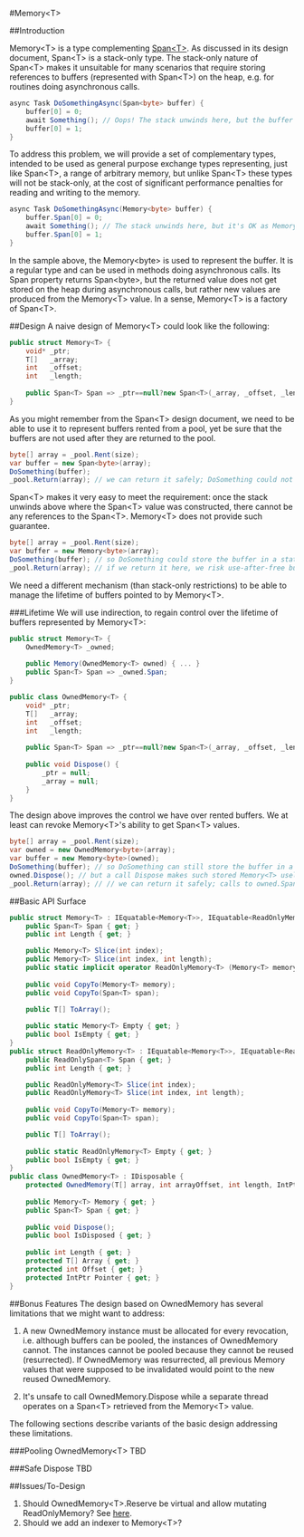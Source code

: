 #Memory\<T\>

##Introduction

Memory\<T\> is a type complementing [Span\<T\>](https://github.com/dotnet/corefxlab/blob/master/docs/Span.md). As discussed in its design document, Span\<T\> is a stack-only type. The stack-only nature of Span\<T\> makes it unsuitable for many scenarios that require storing references to buffers (represented with Span\<T\>) on the heap, e.g. for routines doing asynchronous calls. 

```c#
async Task DoSomethingAsync(Span<byte> buffer) {
    buffer[0] = 0;
    await Something(); // Oops! The stack unwinds here, but the buffer bellow cannot survive the continuation.
    buffer[0] = 1;
}
````
To address this problem, we will provide a set of complementary types, intended to be used as general purpose exchange types representing, just like Span\<T>, a range of arbitrary memory, but unlike Span\<T> these types will not be stack-only, at the cost of significant performance penalties for reading and writing to the memory.
```c#
async Task DoSomethingAsync(Memory<byte> buffer) {
    buffer.Span[0] = 0;
    await Something(); // The stack unwinds here, but it's OK as Memory<T> is just like any other type.
    buffer.Span[0] = 1;
}
```
In the sample above, the Memory\<byte\> is used to represent the buffer. It is a regular type and can be used in methods doing asynchronous calls. Its Span property returns Span\<byte\>, but the returned value does not get stored on the heap during asynchronous calls, but rather new values are produced from the Memory\<T\> value. In a sense, Memory\<T\> is a factory of Span\<T\>.

##Design
A naive design of Memory\<T\> could look like the following:
```c#
public struct Memory<T> {
    void* _ptr;
    T[]   _array;
    int   _offset;
    int   _length;
    
    public Span<T> Span => _ptr==null?new Span<T>(_array, _offset, _length):new Span<T>(_ptr, _length);
}
```
As you might remember from the Span\<T\> design document, we need to be able to use it to represent buffers rented from a pool, yet be sure that the buffers are not used after they are returned to the pool. 
```c#
byte[] array = _pool.Rent(size);
var buffer = new Span<byte>(array);
DoSomething(buffer);
_pool.Return(array); // we can return it safely; DoSomething could not store the buffer for later.
```
Span\<T\> makes it very easy to meet the requirement: once the stack unwinds above where the Span\<T\> value was constructed, there cannot be any references to the Span\<T\>. Memory\<T\> does not provide such guarantee.
```c#
byte[] array = _pool.Rent(size);
var buffer = new Memory<byte>(array);
DoSomething(buffer); // so DoSomething could store the buffer in a static, for example.
_pool.Return(array); // if we return it here, we risk use-after-free bugs.
```
We need a different mechanism (than stack-only restrictions) to be able to manage the lifetime of buffers pointed to by Memory\<T\>.

###Lifetime
We will use indirection, to regain control over the lifetime of buffers represented by Memory\<T\>:
```c#
public struct Memory<T> {
    OwnedMemory<T> _owned;
    
    public Memory(OwnedMemory<T> owned) { ... }
    public Span<T> Span => _owned.Span;
}

public class OwnedMemory<T> {
    void* _ptr;
    T[]   _array;
    int   _offset;
    int   _length;
    
    public Span<T> Span => _ptr==null?new Span<T>(_array, _offset, _length):new Span<T>(_ptr, _length);
    
    public void Dispose() {
        _ptr = null;
        _array = null;
    }
}
```
The design above improves the control we have over rented buffers. We at least can revoke Memory\<T\>'s ability to get Span\<T> values.

```c#
byte[] array = _pool.Rent(size);
var owned = new OwnedMemory<byte>(array);
var buffer = new Memory<byte>(owned);
DoSomething(buffer); // so DoSomething can still store the buffer in a static
owned.Dispose(); // but a call Dispose makes such stored Memory<T> useless
_pool.Return(array); // // we can return it safely; calls to owned.Span will fail
```

##Basic API Surface
```c#
public struct Memory<T> : IEquatable<Memory<T>>, IEquatable<ReadOnlyMemory<T>> {
    public Span<T> Span { get; }
    public int Length { get; }

    public Memory<T> Slice(int index);
    public Memory<T> Slice(int index, int length);
    public static implicit operator ReadOnlyMemory<T> (Memory<T> memory);
            
    public void CopyTo(Memory<T> memory);
    public void CopyTo(Span<T> span);

    public T[] ToArray();
        
    public static Memory<T> Empty { get; }
    public bool IsEmpty { get; }        
}
public struct ReadOnlyMemory<T> : IEquatable<Memory<T>>, IEquatable<ReadOnlyMemory<T>> {
    public ReadOnlySpan<T> Span { get; }
    public int Length { get; }

    public ReadOnlyMemory<T> Slice(int index);
    public ReadOnlyMemory<T> Slice(int index, int length);
        
    public void CopyTo(Memory<T> memory);
    public void CopyTo(Span<T> span);

    public T[] ToArray();
        
    public static ReadOnlyMemory<T> Empty { get; }
    public bool IsEmpty { get; }        
}
public class OwnedMemory<T> : IDisposable {
    protected OwnedMemory(T[] array, int arrayOffset, int length, IntPtr pointer=null);
     
    public Memory<T> Memory { get; }
    public Span<T> Span { get; }
    
    public void Dispose();
    public bool IsDisposed { get; }
    
    public int Length { get; }        
    protected T[] Array { get; }
    protected int Offset { get; }
    protected IntPtr Pointer { get; }
}
```

##Bonus Features
The design based on OwnedMemory<T> has several limitations that we might want to address:

1. A new OwnedMemory instance must be allocated for every revocation, i.e. although buffers can be pooled, the instances of OwnedMemory cannot. The instances cannot be pooled because they cannot be reused (resurrected). If OwnedMemory was resurrected, all previous Memory<T> values that were supposed to be invalidated would point to the new reused OwnedMemory.

2. It's unsafe to call OwnedMemory.Dispose while a separate thread operates on a Span\<T\> retrieved from the Memory\<T> value.

The following sections describe variants of the basic design addressing these limitations.

###Pooling OwnedMemory\<T\>
TBD

###Safe Dispose
TBD

##Issues/To-Design
1. Should OwnedMemory\<T\>.Reserve be virtual and allow mutating ReadOnlyMemory? See [here](https://github.com/dotnet/corefxlab/blob/master/src/System.Slices/System/Buffers/OwnedMemory.cs#L114).
2. Should we add an indexer to Memory\<T\>?

